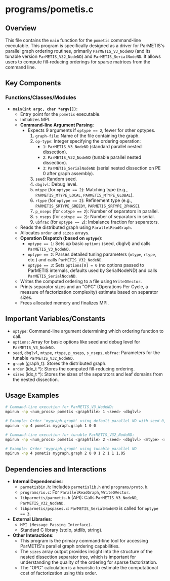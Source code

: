 # programs/pometis.c

## Overview

This file contains the `main` function for the `pometis` command-line executable. This program is specifically designed as a driver for ParMETIS's parallel graph ordering routines, primarily `ParMETIS_V3_NodeND` (and its tunable version `ParMETIS_V32_NodeND`) and `ParMETIS_SerialNodeND`. It allows users to compute fill-reducing orderings for sparse matrices from the command line.

## Key Components

### Functions/Classes/Modules

*   **`main(int argc, char *argv[])`**:
    *   Entry point for the `pometis` executable.
    *   Initializes MPI.
    *   **Command-line Argument Parsing**:
        *   Expects 9 arguments if `optype == 2`, fewer for other optypes.
            1.  `graph-file`: Name of the file containing the graph.
            2.  `op-type`: Integer specifying the ordering operation:
                *   `1`: `ParMETIS_V3_NodeND` (standard parallel nested dissection).
                *   `2`: `ParMETIS_V32_NodeND` (tunable parallel nested dissection).
                *   `3`: `ParMETIS_SerialNodeND` (serial nested dissection on PE 0 after graph assembly).
            3.  `seed`: Random seed.
            4.  `dbglvl`: Debug level.
            5.  `mtype` (for `optype == 2`): Matching type (e.g., `PARMETIS_MTYPE_LOCAL`, `PARMETIS_MTYPE_GLOBAL`).
            6.  `rtype` (for `optype == 2`): Refinement type (e.g., `PARMETIS_SRTYPE_GREEDY`, `PARMETIS_SRTYPE_2PHASE`).
            7.  `p_nseps` (for `optype == 2`): Number of separators in parallel.
            8.  `s_nseps` (for `optype == 2`): Number of separators in serial.
            9.  `ubfrac` (for `optype == 2`): Imbalance fraction for separators.
    *   Reads the distributed graph using `ParallelReadGraph`.
    *   Allocates `order` and `sizes` arrays.
    *   **Operation Dispatch (based on `optype`)**:
        *   `optype == 1`: Sets up basic `options` (seed, dbglvl) and calls `ParMETIS_V3_NodeND`.
        *   `optype == 2`: Parses detailed tuning parameters (`mtype`, `rtype`, etc.) and calls `ParMETIS_V32_NodeND`.
        *   `optype == 3`: Sets `options[0] = 0` (no options passed to ParMETIS internals, defaults used by SerialNodeND) and calls `ParMETIS_SerialNodeND`.
    *   Writes the computed ordering to a file using `WriteOVector`.
    *   Prints separator sizes and an "OPC" (Operations Per Cycle, a measure of factorization complexity) estimate based on separator sizes.
    *   Frees allocated memory and finalizes MPI.

## Important Variables/Constants

*   `optype`: Command-line argument determining which ordering function to call.
*   `options`: Array for basic options like seed and debug level for `ParMETIS_V3_NodeND`.
*   `seed`, `dbglvl`, `mtype`, `rtype`, `p_nseps`, `s_nseps`, `ubfrac`: Parameters for the tunable `ParMETIS_V32_NodeND`.
*   `graph` (graph_t): Stores the distributed graph.
*   `order` (idx_t *): Stores the computed fill-reducing ordering.
*   `sizes` (idx_t *): Stores the sizes of the separators and leaf domains from the nested dissection.

## Usage Examples

```bash
# Command-line execution for ParMETIS_V3_NodeND:
mpirun -np <num_procs> pometis <graphfile> 1 <seed> <dbglvl>

# Example: Order 'mygraph.graph' using default parallel ND with seed 0, dbglvl 0
mpirun -np 4 pometis mygraph.graph 1 0 0

# Command-line execution for tunable ParMETIS_V32_NodeND:
mpirun -np <num_procs> pometis <graphfile> 2 <seed> <dbglvl> <mtype> <rtype> <p_nseps> <s_nseps> <ubfrac>

# Example: Order 'mygraph.graph' using tunable parallel ND
mpirun -np 4 pometis mygraph.graph 2 0 0 1 2 1 1 1.05
```

## Dependencies and Interactions

*   **Internal Dependencies**:
    *   `parmetisbin.h`: Includes `parmetislib.h` and `programs/proto.h`.
    *   `programs/io.c`: For `ParallelReadGraph`, `WriteOVector`.
    *   `libparmetis/parmetis.h` (API): Calls `ParMETIS_V3_NodeND`, `ParMETIS_V32_NodeND`.
    *   `libparmetis/pspases.c`: `ParMETIS_SerialNodeND` is called for `optype == 3`.
*   **External Libraries**:
    *   `MPI (Message Passing Interface)`.
    *   Standard C library (stdio, stdlib, string).
*   **Other Interactions**:
    *   This program is the primary command-line tool for accessing ParMETIS's parallel graph ordering capabilities.
    *   The `sizes` array output provides insight into the structure of the nested dissection separator tree, which is important for understanding the quality of the ordering for sparse factorization.
    *   The "OPC" calculation is a heuristic to estimate the computational cost of factorization using this order.

```
